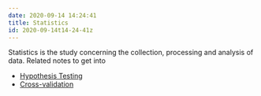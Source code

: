 ```yaml
---
date: 2020-09-14 14:24:41
title: Statistics 
id: 2020-09-14t14-24-41z
---
```


Statistics is the study concerning the collection, processing and analysis of
data. Related notes to get into

- [Hypothesis Testing](./2020-09-07t14-04-03z.md)
- [Cross-validation](./2020-09-23t14-52-52z.md)
